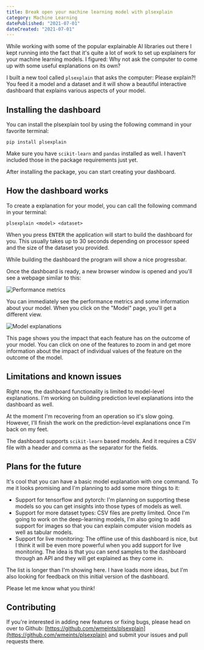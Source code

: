 ```yaml
---
title: Break open your machine learning model with plsexplain
category: Machine Learning
datePublished: "2021-07-01"
dateCreated: "2021-07-01"
---
```


While working with some of the popular explainable AI libraries out there I
kept running into the fact that it's quite a lot of work to set up explainers
for your machine learning models. I figured: Why not ask the computer to come
up with some useful explanations on its own?

I built a new tool called `plsexplain` that asks the computer: Please explain?!
You feed it a model and a dataset and it will show a beautiful interactive
dashboard that explains various aspects of your model.

## Installing the dashboard

You can install the plsexplain tool by using the following command in your
favorite terminal:

```
pip install plsexplain
```

Make sure you have `scikit-learn` and `pandas` installed as well. I haven't
included those in the package requirements just yet.

After installing the package, you can start creating your dashboard.

## How the dashboard works

To create a explanation for your model, you can call the following command
in your terminal:

```
plsexplain <model> <dataset>
```

When you press <kbd>ENTER</kbd> the application will start to build the
dashboard for you. This usually takes up to 30 seconds depending on processor
speed and the size of the dataset you provided.

While building the dashboard the program will show a nice progressbar.

Once the dashboard is ready, a new browser window is opened and you'll see
a webpage similar to this:

![Performance metrics](/content/images/2021/07/01/dashboard-01.png)

You can immediately see the performance metrics and some information about
your model. When you click on the "Model" page, you'll get a different view.

![Model explanations](/content/images/2021/07/01/dashboard-02.png)

This page shows you the impact that each feature has on the outcome of your
model. You can click on one of the features to zoom in and get more information
about the impact of individual values of the feature on the outcome of the model.

## Limitations and known issues

Right now, the dashboard functionality is limited to model-level explanations.
I'm working on building prediction level explanations into the dashboard as
well.

At the moment I'm recovering from an operation so it's slow going. However, I'll
finish the work on the prediction-level explanations once I'm back on my feet.

The dashboard supports `scikit-learn` based models. And it requires a CSV file
with a header and comma as the separator for the fields.

## Plans for the future

It's cool that you can have a basic model explanation with one command. To me
it looks promising and I'm planning to add some more things to it:

- Support for tensorflow and pytorch: I'm planning on supporting these models
  so you can get insights into those types of models as well.
- Support for more dataset types: CSV files are pretty limited. Once I'm going
  to work on the deep-learning models, I'm also going to add support for images
  so that you can explain computer vision models as well as tabular models.
- Support for live monitoring: The offline use of this dashboard is nice, but I
  think it will be even more powerful when you add support for live monitoring.
  The idea is that you can send samples to the dashboard through an API and they
  will get explained as they come in.

The list is longer than I'm showing here. I have loads more ideas, but I'm also
looking for feedback on this initial version of the dashboard.

Please let me know what you think!

## Contributing

If you're interested in adding new features or fixing bugs, please head on over
to Github: [https://github.com/wmeints/plsexplain](https://github.com/wmeints/plsexplain) and submit your issues
and pull requests there.
